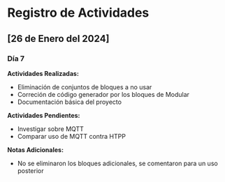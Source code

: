 # Registro de Actividades

## [26 de Enero del 2024]

### Día 7

**Actividades Realizadas:**
- Eliminación de conjuntos de bloques a no usar
- Correción de código generador por los bloques de Modular
- Documentación básica del proyecto

**Actividades Pendientes:**
- Investigar sobre MQTT
- Comparar uso de MQTT contra HTPP

**Notas Adicionales:**
- No se eliminaron los bloques adicionales, se comentaron para un uso posterior
